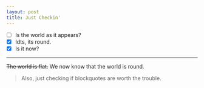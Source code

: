 ```yaml
---
layout: post
title: Just Checkin'
---
```

- [ ] Is the world as it appears?
- [x] Idts, its round.
- [x] Is it now?

<hr class="post">

~~The world is flat.~~ We now know that the world is round.

> <span class="quote"> Also, just checking if blockquotes are worth the trouble.</span>
